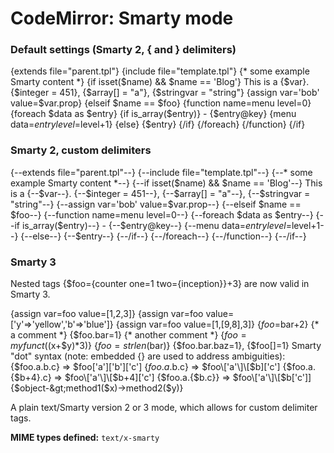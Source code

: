 CodeMirror: Smarty mode
=======================

### Default settings (Smarty 2, **{** and **}** delimiters)

{extends file="parent.tpl"} {include file="template.tpl"} {\* some example Smarty content \*} {if isset($name) && $name == 'Blog'} This is a {$var}. {$integer = 451}, {$array\[\] = "a"}, {$stringvar = "string"} {assign var='bob' value=$var.prop} {elseif $name == $foo} {function name=menu level=0} {foreach $data as $entry} {if is\_array($entry)} - {$entry@key} {menu data=$entry level=$level+1} {else} {$entry} {/if} {/foreach} {/function} {/if}

  

### Smarty 2, custom delimiters

{--extends file="parent.tpl"--} {--include file="template.tpl"--} {--\* some example Smarty content \*--} {--if isset($name) && $name == 'Blog'--} This is a {--$var--}. {--$integer = 451--}, {--$array\[\] = "a"--}, {--$stringvar = "string"--} {--assign var='bob' value=$var.prop--} {--elseif $name == $foo--} {--function name=menu level=0--} {--foreach $data as $entry--} {--if is\_array($entry)--} - {--$entry@key--} {--menu data=$entry level=$level+1--} {--else--} {--$entry--} {--/if--} {--/foreach--} {--/function--} {--/if--}

  

### Smarty 3

Nested tags {$foo={counter one=1 two={inception}}+3} are now valid in Smarty 3.

{assign var=foo value=\[1,2,3\]} {assign var=foo value=\['y'=&gt;'yellow','b'=&gt;'blue'\]} {assign var=foo value=\[1,\[9,8\],3\]} {$foo=$bar+2} {\* a comment \*} {$foo.bar=1} {\* another comment \*} {$foo = myfunct(($x+$y)\*3)} {$foo = strlen($bar)} {$foo.bar.baz=1}, {$foo\[\]=1} Smarty "dot" syntax (note: embedded {} are used to address ambiguities): {$foo.a.b.c} =&gt; $foo\['a'\]\['b'\]\['c'\] {$foo.a.$b.c} =&gt; $foo\['a'\]\[$b\]\['c'\] {$foo.a.{$b+4}.c} =&gt; $foo\['a'\]\[$b+4\]\['c'\] {$foo.a.{$b.c}} =&gt; $foo\['a'\]\[$b\['c'\]\] {$object-&gt;method1($x)-&gt;method2($y)}

A plain text/Smarty version 2 or 3 mode, which allows for custom delimiter tags.

**MIME types defined:** `text/x-smarty`
